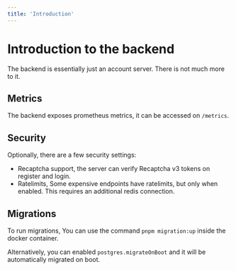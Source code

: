 ```yaml
---
title: 'Introduction'
---
```

# Introduction to the backend

The backend is essentially just an account server. There is not much more to it.

## Metrics

The backend exposes prometheus metrics, it can be accessed on `/metrics`.

## Security

Optionally, there are a few security settings:
- Recaptcha support, the server can verify Recaptcha v3 tokens on register and login.
- Ratelimits, Some expensive endpoints have ratelimits, but only when enabled. This requires an additional redis connection.

## Migrations

To run migrations, You can use the command `pnpm migration:up` inside the docker container.

Alternatively, you can enabled `postgres.migrateOnBoot` and it will be automatically migrated on boot.
